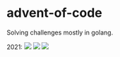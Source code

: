 # advent-of-code
Solving challenges mostly in golang.

2021:
![](https://img.shields.io/badge/day%20📅-30-blue)
![](https://img.shields.io/badge/stars%20⭐-50-yellow)
![](https://img.shields.io/badge/days%20completed-25-red)

